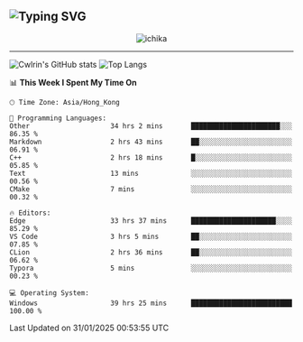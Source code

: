 ![Typing SVG](https://readme-typing-svg.demolab.com?font=Jost&size=24&pause=1000&color=7799EE&vCenter=true&multiline=true&random=false&width=435&height=100&lines=Hi+there;I'm+Sakurakouji+Nanaha;You+can+also+tell+me+Cwlrin%E2%98%86)
---
<p align="center">
  <img src="https://image.cwlrin.wiki/images/2024/11/09/1000015899.md.png" alt="ichika" border="0" />
</p>

---
![Cwlrin's GitHub stats](https://github-readme-stats.vercel.app/api?username=cwlrin&show_icons=true&theme=buefy)
![Top Langs](https://github-readme-stats.vercel.app/api/top-langs/?username=cwlrin&layout=compact&hide=html,css)

<!--START_SECTION:waka-->
📊 **This Week I Spent My Time On** 

```text
🕑︎ Time Zone: Asia/Hong_Kong

💬 Programming Languages: 
Other                    34 hrs 2 mins       ██████████████████████░░░   86.35 % 
Markdown                 2 hrs 43 mins       ██░░░░░░░░░░░░░░░░░░░░░░░   06.91 % 
C++                      2 hrs 18 mins       █░░░░░░░░░░░░░░░░░░░░░░░░   05.85 % 
Text                     13 mins             ░░░░░░░░░░░░░░░░░░░░░░░░░   00.56 % 
CMake                    7 mins              ░░░░░░░░░░░░░░░░░░░░░░░░░   00.32 % 

🔥 Editors: 
Edge                     33 hrs 37 mins      █████████████████████░░░░   85.29 % 
VS Code                  3 hrs 5 mins        ██░░░░░░░░░░░░░░░░░░░░░░░   07.85 % 
CLion                    2 hrs 36 mins       ██░░░░░░░░░░░░░░░░░░░░░░░   06.62 % 
Typora                   5 mins              ░░░░░░░░░░░░░░░░░░░░░░░░░   00.23 % 

💻 Operating System: 
Windows                  39 hrs 25 mins      █████████████████████████   100.00 % 
```


 Last Updated on 31/01/2025 00:53:55 UTC
<!--END_SECTION:waka-->
